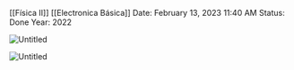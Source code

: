 [[Física II]] [[Electronica Básica]]
Date: February 13, 2023 11:40 AM
Status: Done
Year: 2022

![Untitled](_private/Images/Flujo%20Eléctrico/Untitled.png)

![Untitled](_private/Images/Flujo%20Eléctrico/Untitled%201.png)